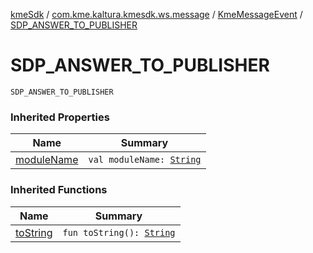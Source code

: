 [kmeSdk](../../index.md) / [com.kme.kaltura.kmesdk.ws.message](../index.md) / [KmeMessageEvent](index.md) / [SDP_ANSWER_TO_PUBLISHER](./-s-d-p_-a-n-s-w-e-r_-t-o_-p-u-b-l-i-s-h-e-r.md)

# SDP_ANSWER_TO_PUBLISHER

`SDP_ANSWER_TO_PUBLISHER`

### Inherited Properties

| Name | Summary |
|---|---|
| [moduleName](module-name.md) | `val moduleName: `[`String`](https://kotlinlang.org/api/latest/jvm/stdlib/kotlin/-string/index.html) |

### Inherited Functions

| Name | Summary |
|---|---|
| [toString](to-string.md) | `fun toString(): `[`String`](https://kotlinlang.org/api/latest/jvm/stdlib/kotlin/-string/index.html) |
